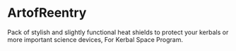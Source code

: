 # ArtofReentry
Pack of stylish and slightly functional heat shields to protect your kerbals or more important science devices, For Kerbal Space Program.

